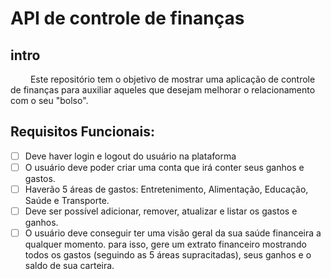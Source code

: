 # API de controle de finanças 

## intro 

&emsp;&emsp; Este repositório tem o objetivo de mostrar uma aplicação de controle de finanças para auxiliar aqueles que desejam melhorar o relacionamento com o seu "bolso".

## Requisitos Funcionais: 
- [ ] Deve haver login e logout do usuário na plataforma
- [ ] O usuário deve poder criar uma conta que irá conter seus ganhos e gastos.
- [ ] Haverão 5 áreas de gastos: Entretenimento, Alimentação, Educação, Saúde e Transporte.
- [ ] Deve ser possível adicionar, remover, atualizar e listar os gastos e ganhos.
- [ ] O usuário deve conseguir ter uma visão geral da sua saúde financeira a qualquer momento. para isso, gere um extrato financeiro mostrando todos os gastos (seguindo as 5 áreas supracitadas), seus ganhos e o saldo de sua carteira.